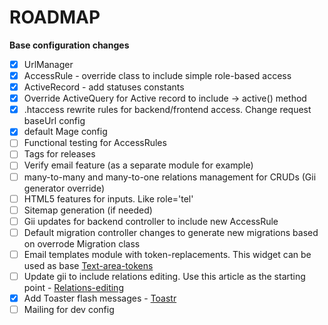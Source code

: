  # ROADMAP
 
 **Base configuration changes**
 
 - [x] UrlManager
 - [x] AccessRule - override class to include simple role-based access
 - [x] ActiveRecord - add statuses constants
 - [x] Override ActiveQuery for Active record to include -> active() method
 - [x] .htaccess rewrite rules for backend/frontend access. Change request baseUrl config
 - [x] default Mage config
 - [ ] Functional testing for AccessRules
 - [ ] Tags for releases
 - [ ] Verify email feature (as a separate module for example)
 - [ ] many-to-many and many-to-one relations management for CRUDs (Gii generator override)
 - [ ] HTML5 features for inputs. Like role='tel'
 - [ ] Sitemap generation (if needed)
 - [ ] Gii updates for backend controller to include new AccessRule
 - [ ] Default migration controller changes to generate new migrations based on overrode Migration class 
 - [ ] Email templates module with token-replacements. This widget can be used as base [Text-area-tokens](https://github.com/mmedojevicbg/yii2-text-area-tokens)
 - [ ] Update gii to include relations editing. Use this article as the starting point - [Relations-editing](http://www.yiiframework.com/wiki/836/how-to-use-listbox-and-checkboxlist/)
 - [x] Add Toaster flash messages - [Toastr](https://github.com/odai-alali/yii2-toastr)
 - [ ] Mailing for dev config
